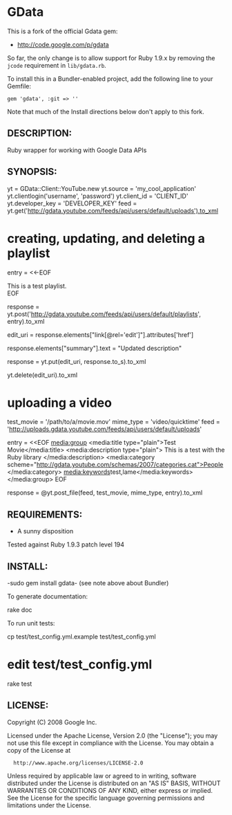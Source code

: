 # GData

This is a fork of the official Gdata gem:

* http://code.google.com/p/gdata

So far, the only change is to allow support for Ruby 1.9.x by removing the `jcode` requirement in `lib/gdata.rb`.

To install this in a Bundler-enabled project, add the following line to your Gemfile:

    gem 'gdata', :git => ''

Note that much of the Install directions below don't apply to this fork.

## DESCRIPTION:

Ruby wrapper for working with Google Data APIs

## SYNOPSIS:

  yt = GData::Client::YouTube.new
  yt.source = 'my_cool_application'
  yt.clientlogin('username', 'password')
  yt.client_id = 'CLIENT_ID'
  yt.developer_key = 'DEVELOPER_KEY'
  feed = yt.get('http://gdata.youtube.com/feeds/api/users/default/uploads').to_xml
  
  # creating, updating, and deleting a playlist
  
  entry = <<-EOF
  <entry xmlns="http://www.w3.org/2005/Atom"
      xmlns:yt="http://gdata.youtube.com/schemas/2007">
    <title type="text">Ruby Utility Unit Test</title>
    <summary>This is a test playlist.</summary>
  </entry>
  EOF
  
  response = yt.post('http://gdata.youtube.com/feeds/api/users/default/playlists', entry).to_xml
  
  edit_uri = response.elements["link[@rel='edit']"].attributes['href']
  
  response.elements["summary"].text = "Updated description"
  
  response = yt.put(edit_uri, response.to_s).to_xml
  
  yt.delete(edit_uri).to_xml
  
  # uploading a video
  
  test_movie = '/path/to/a/movie.mov'
  mime_type = 'video/quicktime'
  feed = 'http://uploads.gdata.youtube.com/feeds/api/users/default/uploads'

  entry = <<EOF
  <entry xmlns="http://www.w3.org/2005/Atom"
    xmlns:media="http://search.yahoo.com/mrss/"
    xmlns:yt="http://gdata.youtube.com/schemas/2007">
    <media:group>
      <media:title type="plain">Test Movie</media:title>
      <media:description type="plain">
        This is a test with the Ruby library
      </media:description>
      <media:category
        scheme="http://gdata.youtube.com/schemas/2007/categories.cat">People
      </media:category>
      <media:keywords>test,lame</media:keywords>
    </media:group>
  </entry>
  EOF
   
  response = @yt.post_file(feed, test_movie, mime_type, entry).to_xml

## REQUIREMENTS:

* A sunny disposition

Tested against Ruby 1.9.3 patch level 194

## INSTALL:

  -sudo gem install gdata- (see note above about Bundler)

To generate documentation:

  rake doc
  
To run unit tests:
  
  cp test/test_config.yml.example test/test_config.yml
  # edit test/test_config.yml
  rake test

## LICENSE:

Copyright (C) 2008 Google Inc.

Licensed under the Apache License, Version 2.0 (the "License");
you may not use this file except in compliance with the License.
You may obtain a copy of the License at

      http://www.apache.org/licenses/LICENSE-2.0

Unless required by applicable law or agreed to in writing, software
distributed under the License is distributed on an "AS IS" BASIS,
WITHOUT WARRANTIES OR CONDITIONS OF ANY KIND, either express or implied.
See the License for the specific language governing permissions and
limitations under the License.